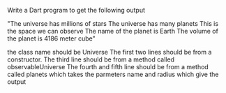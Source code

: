 Write a Dart program to get the following output
  
"The universe has millions of stars
The universe has many planets
This is the space we can observe
The name of the planet is Earth
The volume of the planet is 4186 meter cube"
  
the class name should be Universe
The first two lines should be from a constructor.
The third line should be from a method called observableUniverse 
The fourth and fifth line should be from a method called planets which takes the parmeters name and radius which give the output
